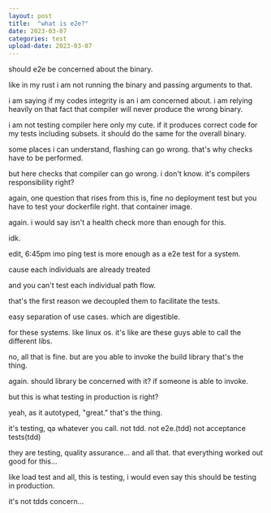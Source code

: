 ```yaml
---
layout: post
title:  "what is e2e?"
date: 2023-03-07
categories: test
upload-date: 2023-03-07
---
```


should e2e be concerned about the binary.

like in my rust i am not running the binary and passing arguments to that.

i am saying if my codes integrity is an i am concerned about.
i am relying heavily on that fact that compiler will never produce the wrong binary. 

i am not testing compiler here only my cute. 
if it produces correct code for my tests including subsets.
it should do the same for the overall binary. 

some places i can understand, 
flashing can go wrong. 
that's why checks have to be performed. 

but here checks that compiler can go wrong. 
i don't know. 
it's compilers responsibility right?

again, one question that rises from this is, 
fine no deployment test but you have to test your dockerfile right. 
that container image. 

again. i would say isn't a health check more than enough for this. 

idk.


edit,  6:45pm
imo ping test is more enough as a e2e test for a system. 

cause each individuals are already treated 

and you can't test each individual path flow. 

that's the first reason we decoupled them to facilitate the tests. 

easy separation of use cases.
which are digestible. 

for these systems. like linux os.
it's like are these guys able to call the different libs.

no, all that is fine. 
but are you able to invoke the build library that's the thing. 

again. should library be concerned with it?
if someone is able to invoke.

but this is what testing in production is right?

yeah, as it autotyped, "great." 
that's the thing. 

it's testing, qa whatever you call. 
not tdd.
not e2e.(tdd)
not acceptance tests(tdd)

they are testing, quality assurance...
and all that. 
that everything worked out good for this...

like load test and all, 
this is testing, 
i would even say this should be testing in production.

it's not tdds concern...


